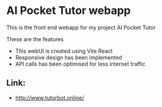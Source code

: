 # AI Pocket Tutor webapp
This is the front end webapp for my project AI Pocket Tutor

These are the features

- This webUI is created using Vite React
- Responsive design has been implemented
- API calls has been optimised for less internet traffic

## Link:
- http://www.tutorbot.online/
